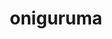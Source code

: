 ---
title: "oniguruma"
layout: cache
categories: [package, develop-2025-01-19]
meta: {"versions": ["6.9.9"], "compilers": ["gcc@=10.5.0", "gcc@=11.4.0", "gcc@=13.3.0", "gcc@=9.4.0", "oneapi@=2024.2.1"], "oss": ["centos7", "rhel8", "ubuntu20.04", "ubuntu22.04"], "platforms": ["linux"], "targets": ["aarch64", "ppc64le", "x86_64_v3"], "stacks": ["developer-tools-aarch64-linux-gnu", "developer-tools-x86_64_v3-linux-gnu", "e4s", "e4s-oneapi", "e4s-power", "root"], "num_specs": 5, "num_specs_by_stack": {"root": 5, "developer-tools-x86_64_v3-linux-gnu": 1, "developer-tools-aarch64-linux-gnu": 1, "e4s-power": 1, "e4s": 1, "e4s-oneapi": 1}}
spec_details: [{"hash": "qyednvihkcamrr2vdruwufmdm3llb4gj", "compiler": "gcc@=10.5.0", "versions": ["6.9.9"], "os": "centos7", "platform": "linux", "target": "x86_64_v3", "variants": ["build_system=autotools"], "stacks": ["root", "developer-tools-x86_64_v3-linux-gnu"], "size": "-", "tarball": "https://binaries.spack.io/develop-2025-01-19/build_cache/linux-centos7-x86_64_v3/gcc-10.5.0/oniguruma-6.9.9/linux-centos7-x86_64_v3-gcc-10.5.0-oniguruma-6.9.9-qyednvihkcamrr2vdruwufmdm3llb4gj.spack"}, {"hash": "ru7uimbbrtk2of7f6jutzwgp4kmwziud", "compiler": "gcc@=13.3.0", "versions": ["6.9.9"], "os": "rhel8", "platform": "linux", "target": "aarch64", "variants": ["build_system=autotools"], "stacks": ["root", "developer-tools-aarch64-linux-gnu"], "size": "-", "tarball": "https://binaries.spack.io/develop-2025-01-19/build_cache/linux-rhel8-aarch64/gcc-13.3.0/oniguruma-6.9.9/linux-rhel8-aarch64-gcc-13.3.0-oniguruma-6.9.9-ru7uimbbrtk2of7f6jutzwgp4kmwziud.spack"}, {"hash": "arbsozqpwdhjtbfowio5vgccxcka72sa", "compiler": "gcc@=9.4.0", "versions": ["6.9.9"], "os": "ubuntu20.04", "platform": "linux", "target": "ppc64le", "variants": ["build_system=autotools"], "stacks": ["root", "e4s-power"], "size": "-", "tarball": "https://binaries.spack.io/develop-2025-01-19/build_cache/linux-ubuntu20.04-ppc64le/gcc-9.4.0/oniguruma-6.9.9/linux-ubuntu20.04-ppc64le-gcc-9.4.0-oniguruma-6.9.9-arbsozqpwdhjtbfowio5vgccxcka72sa.spack"}, {"hash": "m7niapmme5jy2unvwtdicossvpvb34zj", "compiler": "gcc@=11.4.0", "versions": ["6.9.9"], "os": "ubuntu22.04", "platform": "linux", "target": "x86_64_v3", "variants": ["build_system=autotools"], "stacks": ["root", "e4s"], "size": "-", "tarball": "https://binaries.spack.io/develop-2025-01-19/build_cache/linux-ubuntu22.04-x86_64_v3/gcc-11.4.0/oniguruma-6.9.9/linux-ubuntu22.04-x86_64_v3-gcc-11.4.0-oniguruma-6.9.9-m7niapmme5jy2unvwtdicossvpvb34zj.spack"}, {"hash": "3i33ndh5kih3mawkvupn65fupo44cizj", "compiler": "oneapi@=2024.2.1", "versions": ["6.9.9"], "os": "ubuntu22.04", "platform": "linux", "target": "x86_64_v3", "variants": ["build_system=autotools"], "stacks": ["root", "e4s-oneapi"], "size": "-", "tarball": "https://binaries.spack.io/develop-2025-01-19/build_cache/linux-ubuntu22.04-x86_64_v3/oneapi-2024.2.1/oniguruma-6.9.9/linux-ubuntu22.04-x86_64_v3-oneapi-2024.2.1-oniguruma-6.9.9-3i33ndh5kih3mawkvupn65fupo44cizj.spack"}]
---